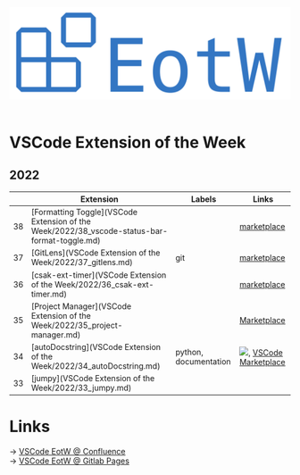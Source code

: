 <center>
<img src="https://raw.githubusercontent.com/jannismain/vscode-extension-of-the-week/main/img/banner.png" width=543>
</center>
</br>

# VSCode Extension of the Week

<!-- toc-begin -->
## 2022

|     | Extension | Labels | Links |
| --- | --------- | ------ | ----- |
| 38 | [Formatting Toggle](VSCode Extension of the Week/2022/38_vscode-status-bar-format-toggle.md) |  | [marketplace](https://marketplace.visualstudio.com/items?itemName=tombonnike.vscode-status-bar-format-toggle)
| 37 | [GitLens](VSCode Extension of the Week/2022/37_gitlens.md) | git | [marketplace](https://marketplace.visualstudio.com/items?itemName=eamodio.gitlens)
| 36 | [csak-ext-timer](VSCode Extension of the Week/2022/36_csak-ext-timer.md) |  | [marketplace](https://marketplace.visualstudio.com/items?itemName=csakaszamok.csak-ext-timer)
| 35 | [Project Manager](VSCode Extension of the Week/2022/35_project-manager.md) |  | [Marketplace](https://marketplace.visualstudio.com/items?itemName=alefragnani.project-manager)
| 34 | [autoDocstring](VSCode Extension of the Week/2022/34_autoDocstring.md) | python, documentation | [![][github]](https://github.com/NilsJPWerner/autoDocstring), [VSCode Marketplace](https://marketplace.visualstudio.com/items?itemName=njpwerner.autodocstring)
| 33 | [jumpy](VSCode Extension of the Week/2022/33_jumpy.md) |  | 
<!-- toc-end -->

# Links

→ [VSCode EotW @ Confluence](https://intern.iis.fhg.de/x/GiQsEg)\
→ [VSCode EotW @ Gitlab Pages](http://mkj.pages.fraunhofer.de/vscode-extension-of-the-week)

<!-- icon-begin -->
[macos]: img/apple.svg
[win]: img/win.svg
[github]: img/github.svg
<!-- icon-end -->
